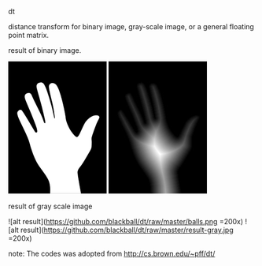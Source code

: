 dt

distance transform for binary image, gray-scale image, or a general floating point matrix.

result of binary image.

![alt clusters](https://github.com/blackball/dt/raw/master/hand.png)
![alt clusters](https://github.com/blackball/dt/raw/master/result-binary.jpg)

result of gray scale image

![alt result](https://github.com/blackball/dt/raw/master/balls.png =200x) 
![alt result](https://github.com/blackball/dt/raw/master/result-gray.jpg =200x) 

note: The codes was adopted from http://cs.brown.edu/~pff/dt/

